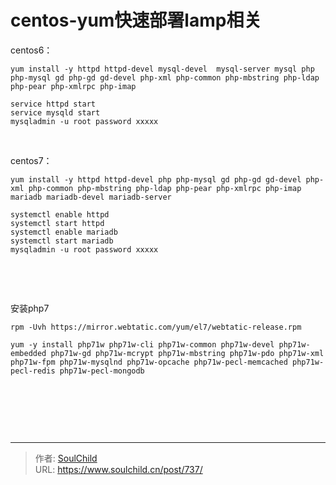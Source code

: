 # centos-yum快速部署lamp相关

<!--more-->
centos6：
<pre class="line-numbers" data-start="1"><code class="language-bash">yum install -y httpd httpd-devel mysql-devel  mysql-server mysql php php-mysql gd php-gd gd-devel php-xml php-common php-mbstring php-ldap php-pear php-xmlrpc php-imap</code></pre>
<pre class="line-numbers" data-start="1"><code class="language-bash">service httpd start
service mysqld start
mysqladmin -u root password xxxxx</code></pre>
&nbsp;

centos7：
<pre class="line-numbers" data-start="1"><code class="language-bash">yum install -y httpd httpd-devel php php-mysql gd php-gd gd-devel php-xml php-common php-mbstring php-ldap php-pear php-xmlrpc php-imap mariadb mariadb-devel mariadb-server</code></pre>
<pre class="line-numbers" data-start="1"><code class="language-bash">systemctl enable httpd
systemctl start httpd
systemctl enable mariadb
systemctl start mariadb
mysqladmin -u root password xxxxx</code></pre>
&nbsp;

&nbsp;

安装php7
<pre class="line-numbers" data-start="1"><code class="language-bash">rpm -Uvh https://mirror.webtatic.com/yum/el7/webtatic-release.rpm</code></pre>
<pre class="line-numbers" data-start="1"><code class="language-bash">yum -y install php71w php71w-cli php71w-common php71w-devel php71w-embedded php71w-gd php71w-mcrypt php71w-mbstring php71w-pdo php71w-xml php71w-fpm php71w-mysqlnd php71w-opcache php71w-pecl-memcached php71w-pecl-redis php71w-pecl-mongodb</code></pre>
&nbsp;

&nbsp;

&nbsp;


---

> 作者: [SoulChild](https://www.soulchild.cn)  
> URL: https://www.soulchild.cn/post/737/  

